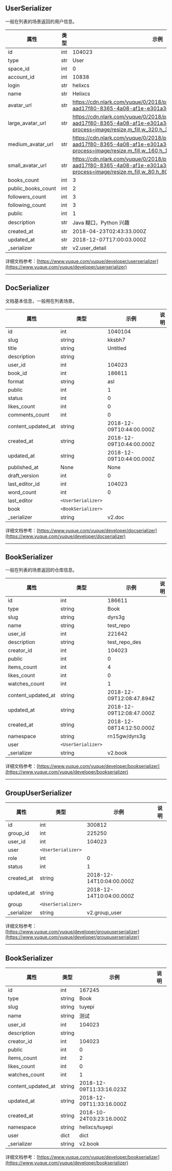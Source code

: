 
## UserSerializer

一般在列表的场景返回的用户信息。

|属性|类型|示例|说明|
|---|-----|----|----|
|id|int|104023||
|type|str|User||
|space_id|int|0||
|account_id|int|10838||
|login|str|helixcs||
|name|str|Helixcs||
|avatar_url|str|https://cdn.nlark.com/yuque/0/2018/png/104023/1539315567419-aad17f80-8365-4a08-af1e-e301a3c2c7f5.png||
|large_avatar_url|str|https://cdn.nlark.com/yuque/0/2018/png/104023/1539315567419-aad17f80-8365-4a08-af1e-e301a3c2c7f5.png?x-oss-process=image/resize,m_fill,w_320,h_320||
|medium_avatar_url|str|https://cdn.nlark.com/yuque/0/2018/png/104023/1539315567419-aad17f80-8365-4a08-af1e-e301a3c2c7f5.png?x-oss-process=image/resize,m_fill,w_160,h_160||
|small_avatar_url|str|https://cdn.nlark.com/yuque/0/2018/png/104023/1539315567419-aad17f80-8365-4a08-af1e-e301a3c2c7f5.png?x-oss-process=image/resize,m_fill,w_80,h_80||
|books_count|int|3||
|public_books_count|int|2||
|followers_count|int|3||
|following_count|int|3||
|public|int|1||
|description|str|Java 糊口，Python 兴趣||
|created_at|str|2018-04-23T02:43:33.000Z||
|updated_at|str|2018-12-07T17:00:03.000Z||
|_serializer|str|v2.user_detail||

详细文档参考：[https://www.yuque.com/yuque/developer/userserializer](https://www.yuque.com/yuque/developer/userserializer)


-----
## DocSerializer

文档基本信息，一般用在列表场景。

|属性|类型|示例|说明|
|---|-----|----|----|
|id|int|1040104||
|slug|string|kksbh7||
|title|string|Untitled||
|description|string|||
|user_id|int|104023||
|book_id|int|186611||
|format|string|asl||
|public|int|1||
|status|int|0||
|likes_count|int|0||
|comments_count|int|0||
|content_updated_at|string|2018-12-09T10:44:00.000Z||
|created_at|string|2018-12-09T10:44:00.000Z||
|updated_at|string|2018-12-09T10:44:00.000Z||
|published_at|None|None||
|draft_version|int|0||
|last_editor_id|int|104023||
|word_count|int|0||
|last_editor|`<UserSerializer>`|||
|book|`<BookSerializer>`|||
|_serializer|string|v2.doc||


详细文档参考：[https://www.yuque.com/yuque/developer/docserializer](https://www.yuque.com/yuque/developer/docserializer)


----
## BookSerializer

一般在列表的场景返回的仓库信息。

|属性|类型|示例|说明|
|---|-----|----|----|
|id|int|186611||
|type|string|Book||
|slug|string|dyrs3g||
|name|string|test_repo||
|user_id|int|221642||
|description|string|test_repo_des||
|creator_id|int|104023||
|public|int|0||
|items_count|int|4||
|likes_count|int|0||
|watches_count|int|1||
|content_updated_at|string|2018-12-09T12:08:47.894Z||
|updated_at|string|2018-12-09T12:08:47.000Z||
|created_at|string|2018-12-08T14:12:50.000Z||
|namespace|string|rn15gw/dyrs3g||
|user|`<UserSerializer>`|||
|_serializer|string|v2.book||

详细文档参考：[https://www.yuque.com/yuque/developer/bookserializer](https://www.yuque.com/yuque/developer/bookserializer)


----
## GroupUserSerializer

|属性|类型|示例|说明|
|---|-----|----|----|
|id|int|300812||
|group_id|int|225250||
|user_id|int|104023||
|user|`<UserSerializer>`|||
|role|int|0||
|status|int|1||
|created_at|string|2018-12-14T10:04:00.000Z||
|updated_at|string|2018-12-14T10:04:00.000Z||
|group|`<UserSerializer>`|||
|_serializer|string|v2.group_user||

详细文档参考：[https://www.yuque.com/yuque/developer/groupuserserializer](https://www.yuque.com/yuque/developer/groupuserserializer)

----
## BookSerializer

|属性|类型|示例|说明|
|---|-----|----|----|
|id|int|167245||
|type|string|Book||
|slug|string|tuyepi||
|name|string|测试||
|user_id|int|104023||
|description|string|||
|creator_id|int|104023||
|public|int|0||
|items_count|int|2||
|likes_count|int|0||
|watches_count|int|1||
|content_updated_at|string|2018-12-09T11:33:16.023Z||
|updated_at|string|2018-12-09T11:33:16.000Z||
|created_at|string|2018-10-24T03:23:16.000Z||
|namespace|string|helixcs/tuyepi||
|user|dict|dict||
|_serializer|string|v2.book||

详细文档参考：[https://www.yuque.com/yuque/developer/bookserializer](https://www.yuque.com/yuque/developer/bookserializer)
